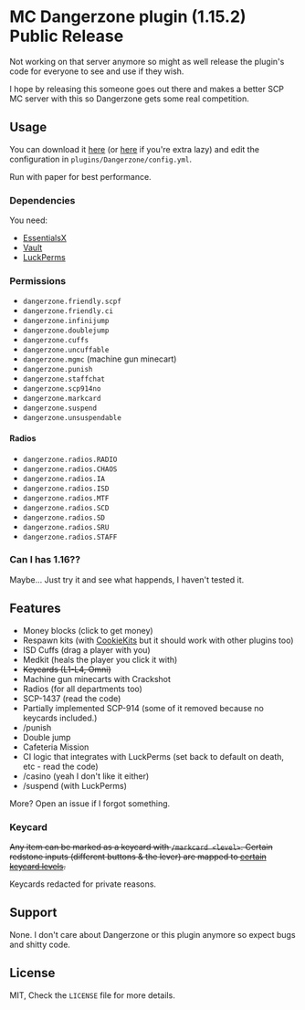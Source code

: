 # MC Dangerzone plugin (1.15.2) Public Release
Not working on that server anymore so might as well release the plugin's code for everyone to see and use if they wish.

I hope by releasing this someone goes out there and makes a better SCP MC server with this so Dangerzone gets some real competition.

## Usage
You can download it [here](https://github.com/ronthecookie/dzmc-pubrel/releases) (or [here](https://github.com/ronthecookie/dzmc-pubrel/releases/download/v2.0/dzmc-2-1.15.2.jar) if you're extra lazy) and edit the configuration in `plugins/Dangerzone/config.yml`.

Run with paper for best performance.

### Dependencies
You need:
- [EssentialsX](https://essentialsx.cf/)
- [Vault](https://www.spigotmc.org/resources/vault.34315/)
- [LuckPerms](https://luckperms.net/)

### Permissions
- `dangerzone.friendly.scpf`
- `dangerzone.friendly.ci`
- `dangerzone.infinijump`
- `dangerzone.doublejump`
- `dangerzone.cuffs`
- `dangerzone.uncuffable`
- `dangerzone.mgmc` (machine gun minecart)
- `dangerzone.punish`
- `dangerzone.staffchat`
- `dangerzone.scp914no`
- `dangerzone.markcard`
- `dangerzone.suspend`
- `dangerzone.unsuspendable`
#### Radios
- `dangerzone.radios.RADIO`
- `dangerzone.radios.CHAOS`
- `dangerzone.radios.IA`
- `dangerzone.radios.ISD`
- `dangerzone.radios.MTF`
- `dangerzone.radios.SCD`
- `dangerzone.radios.SD`
- `dangerzone.radios.SRU`
- `dangerzone.radios.STAFF`
### Can I has 1.16??
Maybe... Just try it and see what happends, I haven't tested it.

## Features

- Money blocks (click to get money)
- Respawn kits (with [CookieKits](https://github.com/ronthecookie/cookiekits) but it should work with other plugins too)
- ISD Cuffs (drag a player with you)
- Medkit (heals the player you click it with)
- ~~Keycards (L1-L4, Omni)~~
- Machine gun minecarts with Crackshot
- Radios (for all departments too)
- SCP-1437 (read the code)
- Partially implemented SCP-914 (some of it removed because no keycards included.)
- /punish <player>
- Double jump
- Cafeteria Mission
- CI logic that integrates with LuckPerms (set back to default on death, etc - read the code)
- /casino (yeah I don't like it either)
- /suspend (with LuckPerms)

More? Open an issue if I forgot something.

### Keycard
~~Any item can be marked as a keycard with `/markcard <level>`. Certain redstone inputs (different buttons & the lever) are mapped to [certain keycard levels](https://github.com/ronthecookie/dzmc/blob/master/src/main/java/me/ronthecookie/dzmc/keycards/Keycard.java).~~

Keycards redacted for private reasons.

## Support
None. I don't care about Dangerzone or this plugin anymore so expect bugs and shitty code.

## License
MIT, Check the `LICENSE` file for more details.